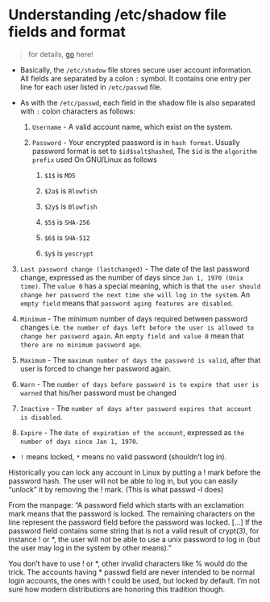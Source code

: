 # Understanding /etc/shadow file fields and format

> for details, [go](https://www.cyberciti.biz/faq/understanding-etcshadow-file/) here!

- Basically, the `/etc/shadow` file stores secure user account information. All fields are separated by a colon `:` symbol. It contains one entry per line for each user listed in `/etc/passwd` file.

- As with the `/etc/passwd`, each field in the shadow file is also separated with `:` colon characters as follows:

  1. `Username` - A valid account name, which exist on the system.

  2. `Password` - Your encrypted password is in `hash format`. Usually password format is set to `$id$salt$hashed`, The `$id` is the `algorithm prefix` used On GNU/Linux as follows

     1. `$1$` is `MD5`

     2. `$2a$` is `Blowfish`

     3. `$2y$` is `Blowfish`

     4. `$5$` is `SHA-256`

     5. `$6$` is `SHA-512`

     6. `$y$` is `yescrypt`

3. `Last password change (lastchanged)` - The date of the last password change, expressed as the number of days since `Jan 1, 1970 (Unix time)`. The `value 0` has a special meaning, which is that `the user should change her password the next time she will log in the system`. An `empty field` means that `password aging features are disabled`.

4. `Minimum` - The minimum number of days required between password changes i.e. `the number of days left before the user is allowed to change her password again`. An `empty field and value 0` mean that `there are no minimum password age`.

5. `Maximum` - The `maximum number of days the password is valid`, after that user is forced to change her password again.

6. `Warn` - The `number of days before password is to expire that user is warned` that his/her password must be changed

7. `Inactive` - The `number of days after password expires that account is disabled`.

8. `Expire` - The `date of expiration of the account`, expressed as `the number of days since Jan 1, 1970`.

- `!` means locked, `*` means no valid password (shouldn’t log in).

Historically you can lock any account in Linux by putting a ! mark before the password hash. The user will not be able to log in, but you can easily “unlock” it by removing the ! mark. (This is what passwd -l does)

From the manpage: “A password field which starts with an exclamation mark means that the password is locked. The remaining characters on the line represent the password field before the password was locked. […] If the password field contains some string that is not a valid result of crypt(3), for instance ! or *, the user will not be able to use a unix password to log in (but the user may log in the system by other means).”

You don’t have to use ! or *, other invalid characters like % would do the trick. The accounts having * passwd field are never intended to be normal login accounts, the ones with ! could be used, but locked by default. I’m not sure how modern distributions are honoring this tradition though.